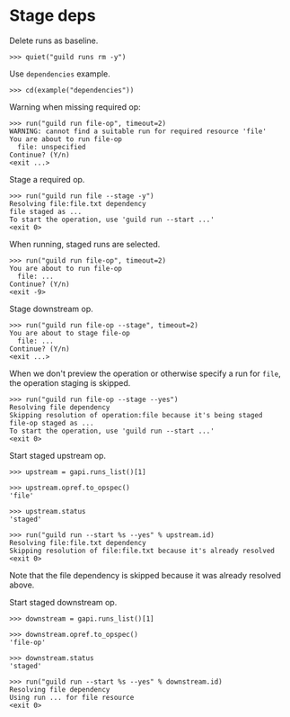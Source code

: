# Stage deps

Delete runs as baseline.

    >>> quiet("guild runs rm -y")

Use `dependencies` example.

    >>> cd(example("dependencies"))

Warning when missing required op:

    >>> run("guild run file-op", timeout=2)
    WARNING: cannot find a suitable run for required resource 'file'
    You are about to run file-op
      file: unspecified
    Continue? (Y/n)
    <exit ...>

Stage a required op.

    >>> run("guild run file --stage -y")
    Resolving file:file.txt dependency
    file staged as ...
    To start the operation, use 'guild run --start ...'
    <exit 0>

When running, staged runs are selected.

    >>> run("guild run file-op", timeout=2)
    You are about to run file-op
      file: ...
    Continue? (Y/n)
    <exit -9>

Stage downstream op.

    >>> run("guild run file-op --stage", timeout=2)
    You are about to stage file-op
      file: ...
    Continue? (Y/n)
    <exit ...>

When we don't preview the operation or otherwise specify a run for
`file`, the operation staging is skipped.

    >>> run("guild run file-op --stage --yes")
    Resolving file dependency
    Skipping resolution of operation:file because it's being staged
    file-op staged as ...
    To start the operation, use 'guild run --start ...'
    <exit 0>

Start staged upstream op.

    >>> upstream = gapi.runs_list()[1]

    >>> upstream.opref.to_opspec()
    'file'

    >>> upstream.status
    'staged'

    >>> run("guild run --start %s --yes" % upstream.id)
    Resolving file:file.txt dependency
    Skipping resolution of file:file.txt because it's already resolved
    <exit 0>

Note that the file dependency is skipped because it was already
resolved above.

Start staged downstream op.

    >>> downstream = gapi.runs_list()[1]

    >>> downstream.opref.to_opspec()
    'file-op'

    >>> downstream.status
    'staged'

    >>> run("guild run --start %s --yes" % downstream.id)
    Resolving file dependency
    Using run ... for file resource
    <exit 0>
